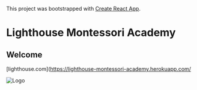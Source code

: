 This project was bootstrapped with [Create React App](https://github.com/facebook/create-react-app).

# Lighthouse Montessori Academy

## Welcome

[lighthouse.com](https://lighthouse-montessori-academy.herokuapp.com/

![Logo](./src/img/Light-house-withe_clipped_rev_3.png)
